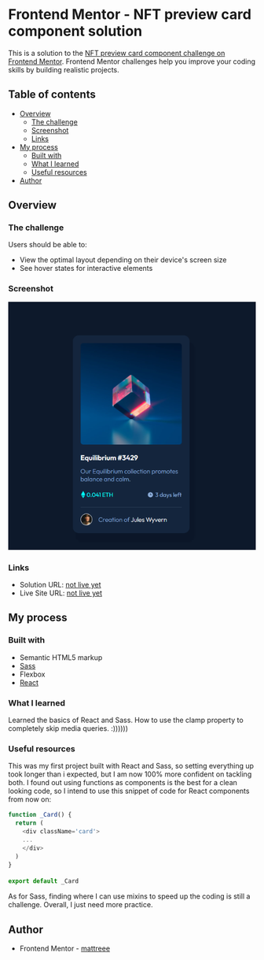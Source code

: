 # Frontend Mentor - NFT preview card component solution

This is a solution to the [NFT preview card component challenge on Frontend Mentor](https://www.frontendmentor.io/challenges/nft-preview-card-component-SbdUL_w0U). Frontend Mentor challenges help you improve your coding skills by building realistic projects. 

## Table of contents

- [Overview](#overview)
  - [The challenge](#the-challenge)
  - [Screenshot](#screenshot)
  - [Links](#links)
- [My process](#my-process)
  - [Built with](#built-with)
  - [What I learned](#what-i-learned)
  - [Useful resources](#useful-resources)
- [Author](#author)

## Overview

### The challenge

Users should be able to:

- View the optimal layout depending on their device's screen size
- See hover states for interactive elements

### Screenshot

![final](./screenshot.png)

### Links

- Solution URL: [not live yet](#)
- Live Site URL: [not live yet](#)

## My process

### Built with

- Semantic HTML5 markup
- [Sass](https://sass-lang.com/)
- Flexbox
- [React](https://reactjs.org/)

### What I learned

Learned the basics of React and Sass.
How to use the clamp property to completely skip media queries. :))))))

### Useful resources

This was my first project built with React and Sass, so setting everything up took longer than i expected, but I am now 100% more confident on tackling both. I found out using functions as components is the best for a clean looking code, so I intend to use this snippet of code for React components from now on:

```js
function _Card() {
  return (
    <div className='card'>
    ...
    </div>
  )
}

export default _Card
```

As for Sass, finding where I can use mixins to speed up the coding is still a challenge. Overall, I just need more practice.

## Author

- Frontend Mentor - [mattreee](https://www.frontendmentor.io/profile/mattreee)
